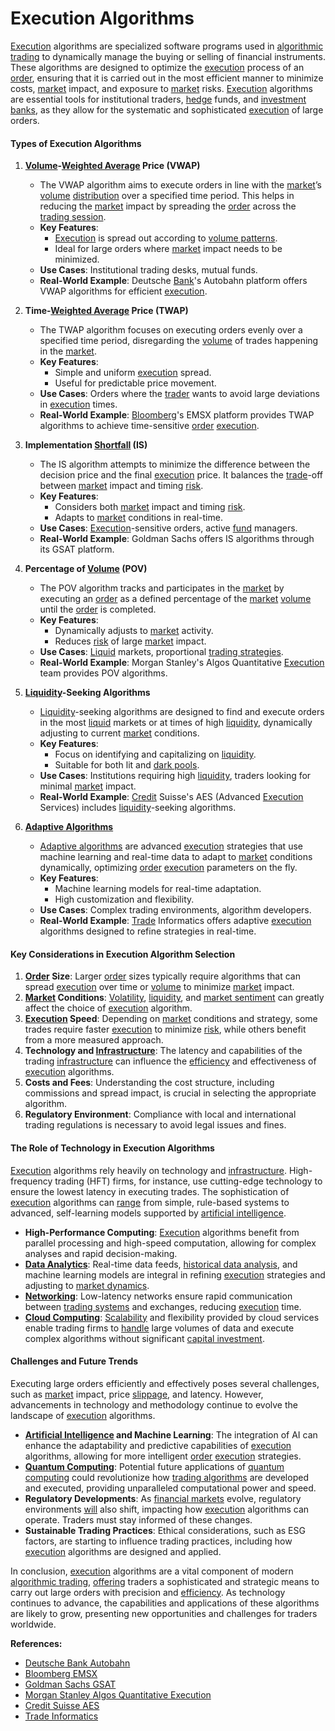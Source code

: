 # Execution Algorithms

[Execution](../e/execution.md) algorithms are specialized software programs used in [algorithmic trading](../a/algorithmic_trading.md) to dynamically manage the buying or selling of financial instruments. These algorithms are designed to optimize the [execution](../e/execution.md) process of an [order](../o/order.md), ensuring that it is carried out in the most efficient manner to minimize costs, [market](../m/market.md) impact, and exposure to [market](../m/market.md) risks. [Execution](../e/execution.md) algorithms are essential tools for institutional traders, [hedge](../h/hedge.md) funds, and [investment banks](../i/investment_bank_(ib).md), as they allow for the systematic and sophisticated [execution](../e/execution.md) of large orders.

#### Types of Execution Algorithms

1. **[Volume](../v/volume.md)-[Weighted Average](../w/weighted_average.md) Price (VWAP)**
   - The VWAP algorithm aims to execute orders in line with the [market](../m/market.md)’s [volume](../v/volume.md) [distribution](../d/distribution.md) over a specified time period. This helps in reducing the [market](../m/market.md) impact by spreading the [order](../o/order.md) across the [trading session](../t/trading_session.md).
   - **Key Features**: 
     - [Execution](../e/execution.md) is spread out according to [volume patterns](../v/volume_patterns.md).
     - Ideal for large orders where [market](../m/market.md) impact needs to be minimized.
   - **Use Cases**: Institutional trading desks, mutual funds.
   - **Real-World Example**: Deutsche [Bank](../b/bank.md)'s Autobahn platform offers VWAP algorithms for efficient [execution](../e/execution.md).

2. **Time-[Weighted Average](../w/weighted_average.md) Price (TWAP)**
   - The TWAP algorithm focuses on executing orders evenly over a specified time period, disregarding the [volume](../v/volume.md) of trades happening in the [market](../m/market.md).
   - **Key Features**:
     - Simple and uniform [execution](../e/execution.md) spread.
     - Useful for predictable price movement.
   - **Use Cases**: Orders where the [trader](../t/trader.md) wants to avoid large deviations in [execution](../e/execution.md) times.
   - **Real-World Example**: [Bloomberg](../b/bloomberg.md)'s EMSX platform provides TWAP algorithms to achieve time-sensitive [order](../o/order.md) [execution](../e/execution.md).

3. **Implementation [Shortfall](../s/shortfall.md) (IS)**
   - The IS algorithm attempts to minimize the difference between the decision price and the final [execution](../e/execution.md) price. It balances the [trade](../t/trade.md)-off between [market](../m/market.md) impact and timing [risk](../r/risk.md).
   - **Key Features**:
     - Considers both [market](../m/market.md) impact and timing [risk](../r/risk.md).
     - Adapts to [market](../m/market.md) conditions in real-time.
   - **Use Cases**: [Execution](../e/execution.md)-sensitive orders, active [fund](../f/fund.md) managers.
   - **Real-World Example**: Goldman Sachs offers IS algorithms through its GSAT platform.

4. **Percentage of [Volume](../v/volume.md) (POV)**
   - The POV algorithm tracks and participates in the [market](../m/market.md) by executing an [order](../o/order.md) as a defined percentage of the [market](../m/market.md) [volume](../v/volume.md) until the [order](../o/order.md) is completed.
   - **Key Features**:
     - Dynamically adjusts to [market](../m/market.md) activity.
     - Reduces [risk](../r/risk.md) of large [market](../m/market.md) impact.
   - **Use Cases**: [Liquid](../l/liquid.md) markets, proportional [trading strategies](../t/trading_strategies.md).
   - **Real-World Example**: Morgan Stanley's Algos Quantitative [Execution](../e/execution.md) team provides POV algorithms.

5. **[Liquidity](../l/liquidity.md)-Seeking Algorithms**
   - [Liquidity](../l/liquidity.md)-seeking algorithms are designed to find and execute orders in the most [liquid](../l/liquid.md) markets or at times of high [liquidity](../l/liquidity.md), dynamically adjusting to current [market](../m/market.md) conditions.
   - **Key Features**:
     - Focus on identifying and capitalizing on [liquidity](../l/liquidity.md).
     - Suitable for both lit and [dark pools](../d/dark_pools.md).
   - **Use Cases**: Institutions requiring high [liquidity](../l/liquidity.md), traders looking for minimal [market](../m/market.md) impact.
   - **Real-World Example**: [Credit](../c/credit.md) Suisse's AES (Advanced [Execution](../e/execution.md) Services) includes [liquidity](../l/liquidity.md)-seeking algorithms.

6. **[Adaptive Algorithms](../a/adaptive_algorithms.md)**
   - [Adaptive algorithms](../a/adaptive_algorithms.md) are advanced [execution](../e/execution.md) strategies that use machine learning and real-time data to adapt to [market](../m/market.md) conditions dynamically, optimizing [order](../o/order.md) [execution](../e/execution.md) parameters on the fly.
   - **Key Features**:
     - Machine learning models for real-time adaptation.
     - High customization and flexibility.
   - **Use Cases**: Complex trading environments, algorithm developers.
   - **Real-World Example**: [Trade](../t/trade.md) Informatics offers adaptive [execution](../e/execution.md) algorithms designed to refine strategies in real-time.

#### Key Considerations in Execution Algorithm Selection

1. **[Order](../o/order.md) Size**: Larger [order](../o/order.md) sizes typically require algorithms that can spread [execution](../e/execution.md) over time or [volume](../v/volume.md) to minimize [market](../m/market.md) impact.
2. **[Market](../m/market.md) Conditions**: [Volatility](../v/volatility.md), [liquidity](../l/liquidity.md), and [market sentiment](../m/market_sentiment.md) can greatly affect the choice of [execution](../e/execution.md) algorithm.
3. **[Execution](../e/execution.md) Speed**: Depending on [market](../m/market.md) conditions and strategy, some trades require faster [execution](../e/execution.md) to minimize [risk](../r/risk.md), while others benefit from a more measured approach.
4. **Technology and [Infrastructure](../i/infrastructure.md)**: The latency and capabilities of the trading [infrastructure](../i/infrastructure.md) can influence the [efficiency](../e/efficiency.md) and effectiveness of [execution](../e/execution.md) algorithms.
5. **Costs and Fees**: Understanding the cost structure, including commissions and spread impact, is crucial in selecting the appropriate algorithm.
6. **Regulatory Environment**: Compliance with local and international trading regulations is necessary to avoid legal issues and fines.
   
#### The Role of Technology in Execution Algorithms

[Execution](../e/execution.md) algorithms rely heavily on technology and [infrastructure](../i/infrastructure.md). High-frequency trading (HFT) firms, for instance, use cutting-edge technology to ensure the lowest latency in executing trades. The sophistication of [execution](../e/execution.md) algorithms can [range](../r/range.md) from simple, rule-based systems to advanced, self-learning models supported by [artificial intelligence](../a/artificial_intelligence_in_trading.md).

- **High-Performance Computing**: [Execution](../e/execution.md) algorithms benefit from parallel processing and high-speed computation, allowing for complex analyses and rapid decision-making.
- **[Data Analytics](../d/data_analytics.md)**: Real-time data feeds, [historical data analysis](../h/historical_data_analysis.md), and machine learning models are integral in refining [execution](../e/execution.md) strategies and adjusting to [market dynamics](../m/market_dynamics.md).
- **[Networking](../n/networking.md)**: Low-latency networks ensure rapid communication between [trading systems](../t/trading_systems.md) and exchanges, reducing [execution](../e/execution.md) time.
- **[Cloud Computing](../c/cloud_computing_in_trading.md)**: [Scalability](../s/scalability.md) and flexibility provided by cloud services enable trading firms to [handle](../h/handle.md) large volumes of data and execute complex algorithms without significant [capital investment](../c/capital_investment.md).

#### Challenges and Future Trends

Executing large orders efficiently and effectively poses several challenges, such as [market](../m/market.md) impact, price [slippage](../s/slippage.md), and latency. However, advancements in technology and methodology continue to evolve the landscape of [execution](../e/execution.md) algorithms.

- **[Artificial Intelligence](../a/artificial_intelligence_in_trading.md) and Machine Learning**: The integration of AI can enhance the adaptability and predictive capabilities of [execution](../e/execution.md) algorithms, allowing for more intelligent [order](../o/order.md) [execution](../e/execution.md) strategies.
- **[Quantum Computing](../q/quantum_computing_in_trading.md)**: Potential future applications of [quantum computing](../q/quantum_computing_in_trading.md) could revolutionize how [trading algorithms](../t/trading_algorithms.md) are developed and executed, providing unparalleled computational power and speed.
- **Regulatory Developments**: As [financial markets](../f/financial_market.md) evolve, regulatory environments [will](../w/will.md) also shift, impacting how [execution](../e/execution.md) algorithms can operate. Traders must stay informed of these changes.
- **Sustainable Trading Practices**: Ethical considerations, such as ESG factors, are starting to influence trading practices, including how [execution](../e/execution.md) algorithms are designed and applied.

In conclusion, [execution](../e/execution.md) algorithms are a vital component of modern [algorithmic trading](../a/algorithmic_trading.md), [offering](../o/offering.md) traders a sophisticated and strategic means to carry out large orders with precision and [efficiency](../e/efficiency.md). As technology continues to advance, the capabilities and applications of these algorithms are likely to grow, presenting new opportunities and challenges for traders worldwide.

**References:**
- [Deutsche Bank Autobahn](https://autobahn.db.com)
- [Bloomberg EMSX](https://www.bloomberg.com/professional/product/emsx/)
- [Goldman Sachs GSAT](https://www.goldmansachs.com)
- [Morgan Stanley Algos Quantitative Execution](https://www.morganstanley.com)
- [Credit Suisse AES](https://www.credit-suisse.com)
- [Trade Informatics](https://www.tradeinformatics.com)

